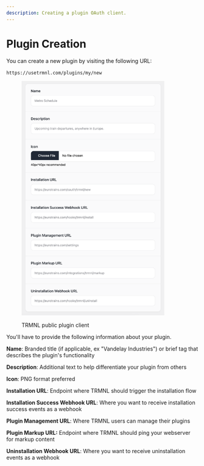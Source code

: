 ```yaml
---
description: Creating a plugin OAuth client.
---
```


# Plugin Creation

You can create a new plugin by visiting the following URL:

```
https://usetrmnl.com/plugins/my/new
```

<figure><img src="../.gitbook/assets/trmnl-plugin-form.png" alt="" width="375"><figcaption><p>TRMNL public plugin client</p></figcaption></figure>

You'll have to provide the following information about your plugin.

**Name**: Branded title (if applicable, ex "Vandelay Industries") or brief tag that describes the plugin's functionality

**Description**: Additional text to help differentiate your plugin from others

**Icon**: PNG format preferred

**Installation URL**: Endpoint where TRMNL should trigger the installation flow

**Installation Success Webhook URL**: Where you want to receive installation success events as a webhook

**Plugin Management URL**: Where TRMNL users can manage their plugins

**Plugin Markup URL:** Endpoint where TRMNL should ping your webserver for markup content

**Uninstallation Webhook URL**: Where you want to receive uninstallation events as a webhook
